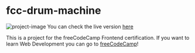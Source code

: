 # fcc-drum-machine

![project-image](https://z16th-bucket.s3-us-west-1.amazonaws.com/fcc-projects/fcc-drum-machine-min.png)
You can check the live version [here](https://xvi-lolz.github.io/fcc-drum-machine/)

This is a project for the freeCodeCamp Frontend certification. If you want to learn Web Development you can go to [freeCodeCamp](https://www.freecodecamp.org/)!
